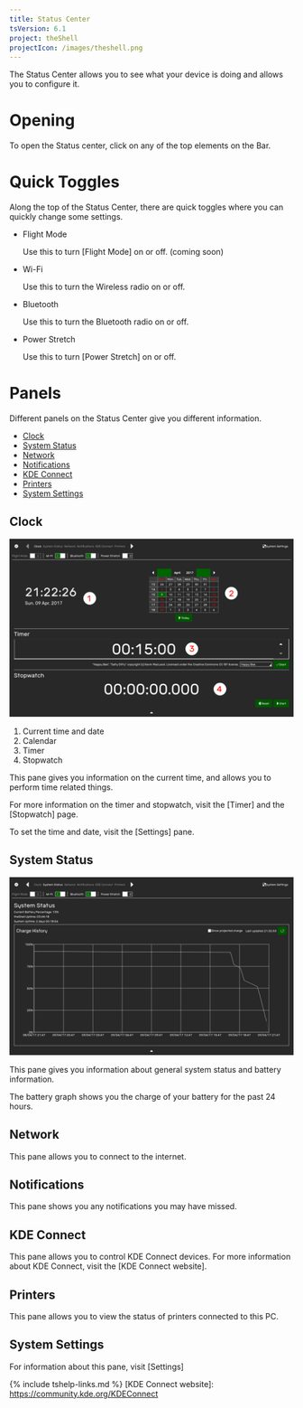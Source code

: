 ```yaml
---
title: Status Center
tsVersion: 6.1
project: theShell
projectIcon: /images/theshell.png
---
```


The Status Center allows you to see what your device is doing and allows you to configure it.

# Opening

To open the Status center, click on any of the top elements on the Bar.

# Quick Toggles

Along the top of the Status Center, there are quick toggles where you can quickly change some settings.

- Flight Mode

  Use this to turn [Flight Mode] on or off. (coming soon)
- Wi-Fi

  Use this to turn the Wireless radio on or off.
- Bluetooth

  Use this to turn the Bluetooth radio on or off.
- Power Stretch

  Use this to turn [Power Stretch] on or off.

# Panels

Different panels on the Status Center give you different information.

- [Clock](#clock)
- [System Status](#system-status)
- [Network](#network)
- [Notifications](#notifications)
- [KDE Connect](#kde-connect)
- [Printers](#printers)
- [System Settings](#system-setings)

## Clock

![Status Center Clock](images/statusCenterClock.png)

1. Current time and date
2. Calendar
3. Timer
4. Stopwatch

This pane gives you information on the current time, and allows you to perform time related things.

For more information on the timer and stopwatch, visit the [Timer] and the [Stopwatch] page.

To set the time and date, visit the [Settings] pane.

## System Status

![Status Center System Status](images/statusCenterSystemStatus.png)

This pane gives you information about general system status and battery information.

The battery graph shows you the charge of your battery for the past 24 hours.

## Network

This pane allows you to connect to the internet.

## Notifications

This pane shows you any notifications you may have missed.

## KDE Connect

This pane allows you to control KDE Connect devices. For more information about KDE Connect, visit the [KDE Connect website].

## Printers

This pane allows you to view the status of printers connected to this PC.

## System Settings
For information about this pane, visit [Settings]

{% include tshelp-links.md %}
[KDE Connect website]: https://community.kde.org/KDEConnect
